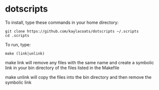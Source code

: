 # dotscripts

To install, type these commands in your home directory:
```
git clone https://github.com/kaylacoats/dotscripts ~/.scripts
cd .scripts 
```

To run, type:
```
make (link|unlink)
```

make link will remove any files with the same name and create a symbolic link in your bin directory of the files listed in the Makefile

make unlink will copy the files into the bin directory and then remove the symbolic link

